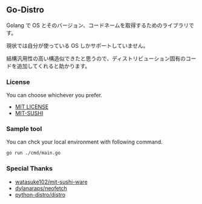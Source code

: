 ## Go-Distro

Golang で OS とそのバージョン、コードネームを取得するためのライブラリです。

現状では自分が使っている OS しかサポートしていません。

結構汎用性の高い構造似できたと思うので、ディストリビューション固有のコードを追加してくれると助かります。

### License

You can choose whichever you prefer.

- [MIT LICENSE](./LICENSE.txt)
- [MIT-SUSHI](./SUSHI.md)

### Sample tool

You can chck your local environment with following command.

```bash
go run ./cmd/main.go
```

### Special Thanks

- [watasuke102/mit-sushi-ware](https://github.com/watasuke102/mit-sushi-ware)
- [dylanaraps/neofetch](https://github.com/dylanaraps/neofetch)
- [python-distro/distro](https://github.com/python-distro/distro)
